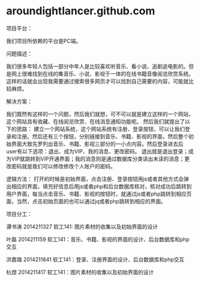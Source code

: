 # aroundightlancer.github.com

项目平台：

我们项目所依赖的平台是PC端。

问题描述：

我们很多年轻人包括一部分中年人是比较喜欢听音乐、看小说、追剧追电影的。但是网上很难找到在线的集音乐、小说、影视于一体的在线书籍音像阅览欣赏系统。这样的话就会出现我需要通过搜索很多网页才可以找到自己需要的内容，可能就比较麻烦。

解决方案：

我们既然有这样的一个问题，然后我们就想，可不可以就是建立这样的一个网站，这个网站具有收藏、在线阅览欣赏、在线消息通知功能呢。
然后我们就提出了以下的思路：
建立一个网站系统，这个网站系统有注册、登录按钮，可以让我们登录和注册。然后还有三个按钮，分别链接到音乐、书籍、影视的界面，然后整个初始界面大致先罗列出音乐、书籍、影视三部分的一小点内容。然后登录进去后user有以下选项：退出、成为VIP、我的消息、更改密码。
退出就是退出登录；成为VIP就跳转到VIP开通界面；我的消息则是通过数据库分类读出未读的消息；更改密码就是我们可以修改修改个人账户的密码。

逻辑方法：
打开的时候是初始界面，点击注册、登录按钮用js或者其他方式会弹出相应的界面，填充好信息后用js或者php和后台数据库核对，核对成功后跳转到用户界面，每当点击音乐、书籍、影视的按钮时，就通过js或者php跳转到相应页面，当然，点击初始页面的也可以通过jq或者php跳转到相应的界面。


项目分工：

谭书涛  2014211327  软工141: 图片素材的收集以及初始界面的设计

叶磊  2014211159    软工141：音乐、书籍、影视的界面的设计、后台数据库和php交互

洪嘉璐  2014211841 软工141：登录、注册界面的设计、后台数据库和php交互

杭煜  2014211417   软工141：图片素材的收集以及初始界面的设计
